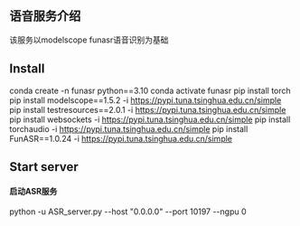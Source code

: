 ##  语音服务介绍

该服务以modelscope funasr语音识别为基础

## Install
conda create -n funasr python==3.10
conda activate funasr
pip install torch
pip install modelscope==1.5.2 -i https://pypi.tuna.tsinghua.edu.cn/simple
pip install testresources==2.0.1 -i https://pypi.tuna.tsinghua.edu.cn/simple
pip install websockets -i https://pypi.tuna.tsinghua.edu.cn/simple
pip install torchaudio -i https://pypi.tuna.tsinghua.edu.cn/simple
pip install FunASR==1.0.24 -i https://pypi.tuna.tsinghua.edu.cn/simple

## Start server
#### 启动ASR服务
python -u ASR_server.py --host "0.0.0.0" --port 10197 --ngpu 0


